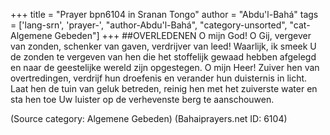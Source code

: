 +++
title = "Prayer bpn6104 in Sranan Tongo"
author = "Abdu'l-Bahá"
tags = ['lang-srn', 'prayer-', "author-Abdu'l-Bahá", "category-unsorted", "cat-Algemene Gebeden"]
+++
##OVERLEDENEN 
O mijn God! O Gij, vergever van zonden, schenker van gaven, verdrijver van leed! Waarlijk, ik smeek U de zonden te vergeven van hen die het stoffelijk gewaad hebben afgelegd 
en naar de geestelijke wereld zijn opgestegen. O mijn Heer! Zuiver hen van overtredingen, verdrijf hun droefenis en verander hun duisternis in licht. 
Laat hen de tuin van geluk betreden, reinig hen met het zuiverste water en sta hen toe Uw luister op de verhevenste berg te aanschouwen.

(Source category: Algemene Gebeden)
(Bahaiprayers.net ID: 6104)
